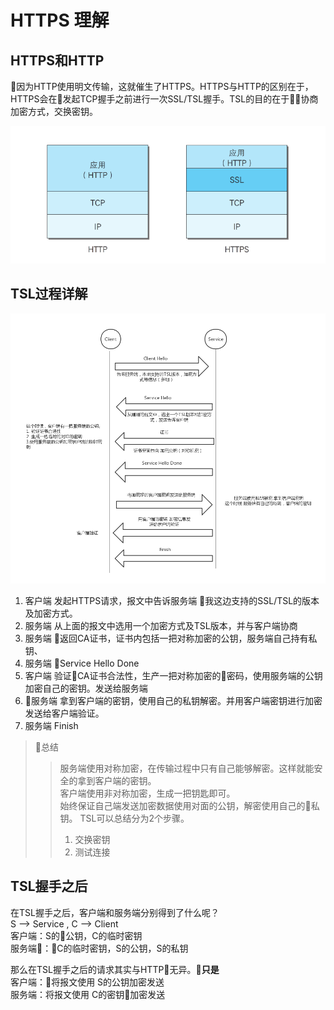 # HTTPS 理解

## HTTPS和HTTP
因为HTTP使用明文传输，这就催生了HTTPS。HTTPS与HTTP的区别在于，HTTPS会在发起TCP握手之前进行一次SSL/TSL握手。TSL的目的在于协商加密方式，交换密钥。

![](https://raw.githubusercontent.com/DavidCap/iOS-note/master/resource/HTTP%E5%8C%BA%E5%88%ABHTTPS.png)

## TSL过程详解
![](https://raw.githubusercontent.com/DavidCap/iOS-note/master/resource/TSL%E8%BF%87%E7%A8%8B.jpg)

1. 客户端 发起HTTPS请求，报文中告诉服务端 我这边支持的SSL/TSL的版本 及加密方式。
2. 服务端 从上面的报文中选用一个加密方式及TSL版本，并与客户端协商
3. 服务端 返回CA证书，证书内包括一把对称加密的公钥，服务端自己持有私钥、
4. 服务端 Service Hello Done
5. 客户端 验证CA证书合法性，生产一把对称加密的密码，使用服务端的公钥加密自己的密钥。发送给服务端
6. 服务端 拿到客户端的密钥，使用自己的私钥解密。并用客户端密钥进行加密发送给客户端验证。
7. 服务端 Finish

> 总结
>> 服务端使用对称加密，在传输过程中只有自己能够解密。这样就能安全的拿到客户端的密钥。<br>
>> 客户端使用非对称加密，生成一把钥匙即可。<br>
>> 始终保证自己端发送加密数据使用对面的公钥，解密使用自己的私钥。
>> TSL可以总结分为2个步骤。<br>
>> 1. 交换密钥
>> 2. 测试连接

## TSL握手之后
在TSL握手之后，客户端和服务端分别得到了什么呢？<br>
S --> Service , C --> Client<br>
客户端：S的公钥，C的临时密钥<br>
服务端：C的临时密钥，S的公钥，S的私钥<br>

那么在TSL握手之后的请求其实与HTTP无异。**只是**<br>
客户端：将报文使用 S的公钥加密发送<br>
服务端：将报文使用 C的密钥加密发送<br>



